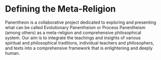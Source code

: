 <!--- 
---
title: Title
template: home.html
---
--->

# Defining the Meta-Religion

Panentheon is a collaborative project dedicated to exploring and presenting what can be called Evolutionary Panentheism or Process Panentheism (among others) as a meta-religion and comprehensive philosophical system. Our aim is to integrate the teachings and insights of various spiritual and philosophical traditions, individual teachers and philosophers, and texts into a comprehensive framework that is enlightening and deeply human.
